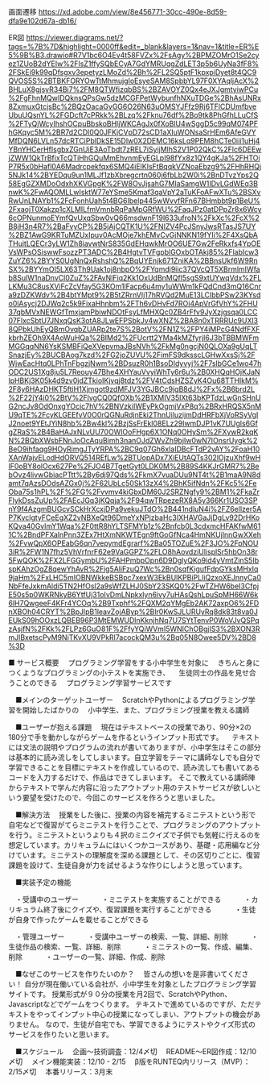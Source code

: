 画面遷移
https://xd.adobe.com/view/8e456771-30cc-490e-8d59-dfa9e102d67a-db16/

ER図
https://viewer.diagrams.net/?tags=%7B%7D&highlight=0000ff&edit=_blank&layers=1&nav=1&title=ER%E5%9B%B3.drawio#R7V1bc6O4Ev4t58FVZx%2FsAgy%2BPMZOMrO1Se2cyez1ZUoB2dYEIw%2FIsZ1ffySQbECyA7GdYMRUqgZdLET3p5b6UyNa3fF8%2FSkEi9k99qDfsgxv3epetyzLMoZd%2Bh%2FL2SQ5ptF1kpxpiDyet8t4QC9QVOS5S%2BTBKFORYOwTtMhmujgIoEsyeSAM8SpbbYL97F0XYAqljAcX%2BHLuX8gjsyR34Bi7%2FM8QTWfizqbBS%2BZAVOYZ0Qx4eJXJgmtyiwPCu%2FgFhnMQwIDQknsQPsGw5dzMCGFPetWybunfhNXuTDGe%2BhAsUNRx8ZxmuxGtcjsBc%2BQzOacaGvGG6O26N63uOMSYJFfz9Rj6TFlCDUmfbveUbuUQsnYL%2FGDcft7cPRkk%2BLzq%2Fknu76df%2Bo9tk8PhGfhLLuCfS%2FTyQjWcyIhshOCpuBbskoBHljWKCAgJx0fXoBlU4wSggD5c99qM074PFhGKqyc5M%2BR7d2CDl0Q0JFKjCVpD72sCD1aXIuWONsaSrHEm6AfeGVYMfDQN6LVLn57dcRTCiPblDkSE15Dlw0X2DEMC16ksLq9PEM8hCTe0iii1uHj4YBnYHCerHfIsgbxZGnUiE3AoTbdt7zREL7iSyijMlhS2V1P02QkC%2Flc6DEEwjZWW1QkTrBfixTcQTiHhGQuMmEhvnmEyEGLpI98fYx8z1QY4gKJa%2FHTOiP7R5x0bHafl0A6Madrcpekfqx6SMQ4iElKIsFtBqqkVZNoaEbzg9%2FHhRHQj5NJk14%2BYEDqu9un1MLJf1zbXbregcrtn060j6fbLb2W0i%2BnDTvzYps2Q58EgGZXMDoOdxhXKVGpgK%2FW8OvJjsahG7MIaSamgW1IDvLGdWEq3BnwK%2FwAQOMLLwIsktW77eYSme5Kmaf3qaVpY2aTuKFoAFwXTu%2BSXvRwUnLNAYb1%2FcFonhUah5t4BG6Ibelp445wWvvfRFn67BHmbbt9p1BeU%2FxaojT0Xakzp1cXLMILfmVmnbRqPaMpGRfWU%2FaqJPz0atDPpZr8x6Wcy6cOPNunmoEYmfQvUxqSbw0vQ66msdwnF19l633ufroN%2FkXc%2FcX%2B8jH3n4R7%2BaFvyCP%2B5jAjCQTK1U%2FNIZV4PcJSnyJwsRTasJS7UY%2BZ1AwG9KRTuMZUxIpuv0AcMOje7khEMvCvGjNNKN19fYIi%2F4XsQbATHuitLQECr3yLW1Zh8iavwtNrS835GdEHqwkMrOO6UE7Gw2FeRkxfs4YpOEVsWPsOSiswwFsozzPT3ADC%2B4HgtvTVFgpblGOxbOTAkj85%2FlabIcw3ZuYZ6%2BYYS0UgNnQxRshshQ%2BqUYEnjk671ZniKA%2BBnsUkf6W9RnSX%2BYYmOI5LX63Th9Uak1oj8nbpO%2FYqmdj9iic37QVcQT5XBrmlmIWfab8SulW1naDnvCl0ZuZ%2FAvNlFiq2Kk1OxUdBnMQfl5sgS9xtUYwqVdx%2FLLKMu3C8usXViFcZcVfay5G3KOm1lFacp6u4my1uWWm1kFQdCnd3mQ16Cnra9zDZKWdv%2B4btYMpt9%2B5tZRrnVIj17hRVQd2MuE13LCIbbPSw23KYsdo0lAsycj2DJWq2c5k9FixaHhnbm%2FTh6vDHvFd7ROi4ApVrGfVhY%2FHU37qbMVxNEWGfTmxjamPbiwNDOtFsyLfMHXQc0ZB4rFfv9JyXzjgsqa0LCC07FlxcSbtU7JNxqQsK3otA8JLwEFPSbkJv4wXNZ%2BA8n0xTRRRUc9UXl38QPbkUhEyQBmOvqbZUARp2te7S%2BotV%2FN1Z%2FPY4iMPcG4NdfFXFkbrhZEOh9X4AoWuHQa%2BIMd2%2FUcrtt2YMa4kMZfyrjI6J3bTBBMWFmMGGqqNN6YsKSMBFiQeXVepvmaJBsNVh%2FkMg0ngcjN0QLOXa9gUqLTSnazjEy%2BUCBAog7kzd%2FG2joZUVU%2FimFS9dksscLGHwXxsSj%2FWjwEacHtq0LPhTnFbgzjNwm%2BDsuzR0h1BsoDIdyvyj%2F7slbGCe1wo47hODC2US1Xg8ju5L7Reouy47Bhe4XHYauVvyiWhTy6r6u%2B0XHQqHOjKJaNlpHBKj3K05k4d9zv0jdZTkioIKjvqj8tdz%2FV4tCdsHZSZyK4Ou68TTHIkM%2F8y6HAzDHKT5ftiH1Xjmgot9zdMFJV3YGJBCc9jgB8dJ%2Fx%2B6brd2L%2F22jY4i0%2BtV%2FlvgCQ0QfOXb%2B1XMIV35lXt63bKPTdzLwGnSHnUG2ncJv8OdOnxgYOcic7hV%2BNVzkiIWEyPkOgmjVxP8q%2BRxHRQSX5nMU9qTE%2FcyKLGEEfvV0O0rQGNuRdjnEki2ThnUiluzijmDdHRFbXjVoRSyVgIJ2noet9YEtJYiN8hb%2Bw4kl%2BzjSsFrEkl08ELz29lwmDJP1vK7UUgls6GfgZRaS%2B4BaHAJxNLvUU70OWlOoFHgp6X1ONq0OHySm%2FXywR2kqKN%2BQbXWsbFNnJoOcAquBimh3nanOJdZWvZh9bjIw0wN7IOnsrUygk%2BeO9ihfaqg9HOyRimgJTyYRPA%2BC9q07Gh6xlaIDBcFTdP2vAY%2FoaH10XAnWajvELodHdORVQ514REfLw%2BTUopADx7XiEUtAQTs302lOjzuXhf9wHlF0oBY8olOcx627Pe%2FJO4B7TgetGyt0LDK0M%2B89S4KKJrGMR7%2BebOvz4livwGbiacPTtt%2By6dj97Qds%2FkmX7vuaDUu9NT4t%2B1maA9N8damt7qAzsDOdsAZGx0j%2F62UbLc50Sk13zX4%2BhK5ifNdn%2FKc5%2FeOba75s1hPL%2F%2FG%2Fvvmv4kiGbxDM60J2SRZNgfy9%2BM1%2FkaZrFlykDssZuUp%2FAEcJGq3jKQqja%2F94qwTRpezeRX8A5y366Kr1USO3SPnY9f4AzgmBUGcvSCkHrXcxjDPa9vekuJTdO%2B441ndluN4i%2FZ6ellzer5AP7KyclgtyFCeEgXZ2vNBXeQt96DmeYxNPjzbaHc3IXHAVGaJjDgLv92DrHKoKQva40GvlmY1Wqa%2F0ttR8hYLTSFMYb1z%2Bnfcb0L3cdxmcHFAKfwM611C%2BndPFXalnPnn3ZEx7HtXmNKWTEgn9ftGoGfNca4HmNKUjlnnGwXXeh%2FvwQpX6OPEabG6qn7vepymdEgrarf%2Ba05TOZuE%2F3JO%2FpNOU3iR%2FW1N7fhz5VhVrfnrF62e9VaGGPZ%2FLO8hAovdziUlisplSr5hbOn38r5FwQOK%2FX2LFGGymbU%2FAHPmbpOpn6D9DglyQKo9id4yVmtZinS5IbspKAhzOgZ8qewYhAvR%2Fig5AliFzuQ7Wc%2Bn0sqfKigufFdpGYksMHxIq9jaHm%2FxLHC5mIOBNWkkeBSBpc7xexW3EkBUlKPBiPLIiQzxoXEJnnyCa0NbFfeJxkmAldi5TN2HfOsl2a9sWfZLHJ0SbY23SKQ0%2FwTZHW6beI3CfpjE50s5p0WKRNkyB6YtfUj31oIvDmLNpkxlyn6ivy7uHAsQshLpuSpMH66W6k6lH7QwgeeF4KFr4YCOq%2B9Txphf%2FQXM2qYMgEb2AK72axpO6%2FDnXBOh04CRYT%2BpJlpB1leavZojAByp%2Blr0KwSJLURUyRq8dk83t8va0JEUkS09hOOxzLQBEB96P3MtEMWUDlnKknjhNq7U7SYtTenvP0WoVJvQSPqzAsjfN%2FKk%2FLPz6GuO81F%2FfyYQiWVmI5WNIChOBgjIS3%2BXON3RmJlBxetscPyM9NiTKvXU9VPkRl7acockQM3u%2Bq05N8Owee5DV%2BD8%3D



■ サービス概要
　プログラミング学習をする小中学生を対象に
　きちんと身につくようなプログラミングの小テストを実施でき、
　生徒同士の作品を見せ合うことのできる
　プログラミング学習サービスです

　■メインのターゲットユーザー
　ScratchやPythonによるプログラミング学習を開始したばかりの
　小中学生、また、プログラミング授業を教える講師

　■ユーザーが抱える課題
　現在はテキストベースの授業であり、90分×2の180分で手を動かしながらゲームを作るというインプット形式です。
　テキストには文法の説明やプログラムの流れが書いてありますが、小中学生はそこの部分は基本的に読み流しをしてしまいます。自立学習をテーマに講師なしでも自分で学習できることを目標にテキストを作成しているので、読み流しても書いてあるコードを入力するだけで、作品はできてしまいます。
そこで教えている講師陣からテキストで学んだ内容に沿ったアウトプット用のテストサービスが欲しいという要望を受けたので、今回このサービスを作ろうと思いました。

　■解決方法
　授業をした後に、授業の内容を補完するミニテストという形で自宅などで復習がてらミニテストを行うことで、プログラミングのアウトプットを行う。ミニテストというよりも４択のミニクイズで子供でも気軽に行えるのを想定しています。カリキュラムにはいくつかコースがあり、基礎・応用編など分けています。ミニテストの理解度を深める課題として、その区切りごとに、復習課題を設けて、生徒自身が力を試せるような作りにしようと思っています。

　■実装予定の機能

　・受講中のユーザー
　　　・ミニテストを実施することができる
　　　・カリキュラム終了後にクイズや、復習課題を実行することができる
　　　・生徒が自身で作ったゲームを載せることができる

　・管理ユーザー
　　　・受講中ユーザーの検索、一覧、詳細、削除
　　　・生徒作品の検索、一覧、詳細、削除
　　　・ミニテストの一覧、作成、編集、削除
　　　・ユーザーの一覧、詳細、作成、削除

　■なぜこのサービスを作りたいのか？
　皆さんの想いを是非書いてください！
自分が現在働いている会社が、小中学生を対象としたプログラミング学習サイトです。
授業形式が９０分の授業を月2回で、ScratchやPython、Javascriptなどでゲームをつくります。
テキストで進めているのですが、ただテキストをやってインプット中心の授業になってしまい、アウトプットの機会がありません。
なので、生徒が自宅でも、学習できるようにテストやクイズ形式のサービスを作りたいと思います。

　■スケジュール
　企画〜技術調査：12/4〆切
　README〜ER図作成：12/10 〆切
　メイン機能実装：12/10 - 2/15
　β版をRUNTEQ内リリース（MVP）：2/15〆切
　本番リリース：3月末
